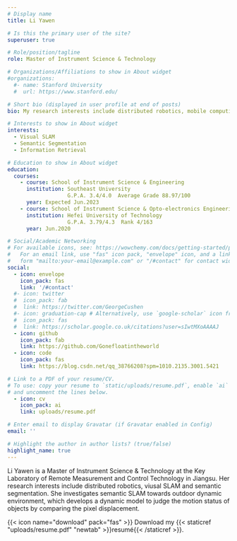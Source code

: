 ```yaml
---
# Display name
title: Li Yawen

# Is this the primary user of the site?
superuser: true

# Role/position/tagline
role: Master of Instrument Science & Technology

# Organizations/Affiliations to show in About widget
#organizations:
  #- name: Stanford University
  #  url: https://www.stanford.edu/

# Short bio (displayed in user profile at end of posts)
bio: My research interests include distributed robotics, mobile computing and programmable matter.

# Interests to show in About widget
interests:
  - Visual SLAM
  - Semantic Segmentation
  - Information Retrieval

# Education to show in About widget
education:
  courses:
    - course: School of Instrument Science & Engineering
      institution: Southeast University 
                   G.P.A. 3.4/4.0  Average Grade 88.97/100
      year: Expected Jun.2023
    - course: School of Instrument Science & Opto-electronics Engineering
      institution: Hefei University of Technology 
                   G.P.A. 3.79/4.3  Rank 4/163
      year: Jun.2020

# Social/Academic Networking
# For available icons, see: https://wowchemy.com/docs/getting-started/page-builder/#icons
#   For an email link, use "fas" icon pack, "envelope" icon, and a link in the
#   form "mailto:your-email@example.com" or "/#contact" for contact widget.
social:
  - icon: envelope
    icon_pack: fas
    link: '/#contact'
  #- icon: twitter
  #  icon_pack: fab
  #  link: https://twitter.com/GeorgeCushen
  #- icon: graduation-cap # Alternatively, use `google-scholar` icon from `ai` icon pack
  #  icon_pack: fas
  #  link: https://scholar.google.co.uk/citations?user=sIwtMXoAAAAJ
  - icon: github
    icon_pack: fab
    link: https://github.com/Gonefloatintheworld
  - icon: code
    icon_pack: fas
    link: https://blog.csdn.net/qq_38766208?spm=1010.2135.3001.5421

# Link to a PDF of your resume/CV.
# To use: copy your resume to `static/uploads/resume.pdf`, enable `ai` icons in `params.toml`,
# and uncomment the lines below.
  - icon: cv
    icon_pack: ai
    link: uploads/resume.pdf

# Enter email to display Gravatar (if Gravatar enabled in Config)
email: ''

# Highlight the author in author lists? (true/false)
highlight_name: true
---
```


Li Yawen is a Master of Instrument Science & Technology at the Key Laboratory of Remote Measurement and Control Technology in Jiangsu. Her research interests include distributed robotics, viusal SLAM and semantic segmentation. She investigates semantic SLAM towards outdoor dynamic environment, which develops a dynamic model to judge the motion status of objects by comparing the pixel displacement.

{{< icon name="download" pack="fas" >}} Download my {{< staticref "uploads/resume.pdf" "newtab" >}}resumé{{< /staticref >}}.
